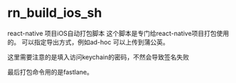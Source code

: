 # rn_build_ios_sh
react-native 项目iOS自动打包脚本
 这个脚本是专门给react-native项目打包使用的。
 可以指定导出方式，例如ad-hoc
 可以上传到蒲公英。
 
 这里需要注意的是填入访问keychain的密码，不然会导致签名失败
 
 最后打包命令用的是fastlane。
